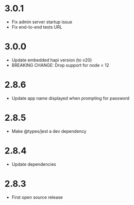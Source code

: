3.0.1
=====
* Fix admin server startup issue
* Fix end-to-end tests URL

3.0.0
=====
* Update embedded hapi version (to v20)
* BREAKING CHANGE: Drop support for node < 12

2.8.6
=====
* Update app name displayed when prompting for password

2.8.5
=====
* Make @types/jest a dev dependency

2.8.4
=====
* Update dependencies

2.8.3
=====
* First open source release
